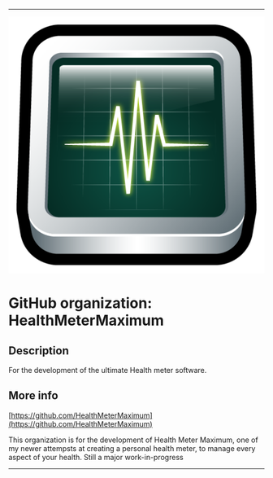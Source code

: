 
***

![HealthMeterMaximum1.png failed to load. The file may be missing or corrupt. Check the file path for errors first.](/AdditionalInfo/1/HealthMeterMaximum/HealthMeterMaximum1.png)

# GitHub organization: HealthMeterMaximum

## Description

For the development of the ultimate Health meter software.

## More info

[https://github.com/HealthMeterMaximum](https://github.com/HealthMeterMaximum)

This organization is for the development of Health Meter Maximum, one of my newer attempsts at creating a personal health meter, to manage every aspect of your health. Still a major work-in-progress
 
***
